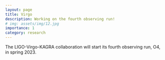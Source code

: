 ```yaml
---
layout: page
title: Virgo
description: Working on the fourth observing run!
# img: assets/img/12.jpg
importance: 1
category: research
---
```


The LIGO-Virgo-KAGRA collaboration will start its fourth observing run,
O4, in spring 2023.